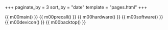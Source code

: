 +++
paginate_by = 3
sort_by = "date"
template = "pages.html"
+++

{{ m00main() }}
{{ m00precall() }}
{{ m00hardware() }}
{{ m00software() }}
{{ m00devicon() }}
{{ m00backtop() }}


